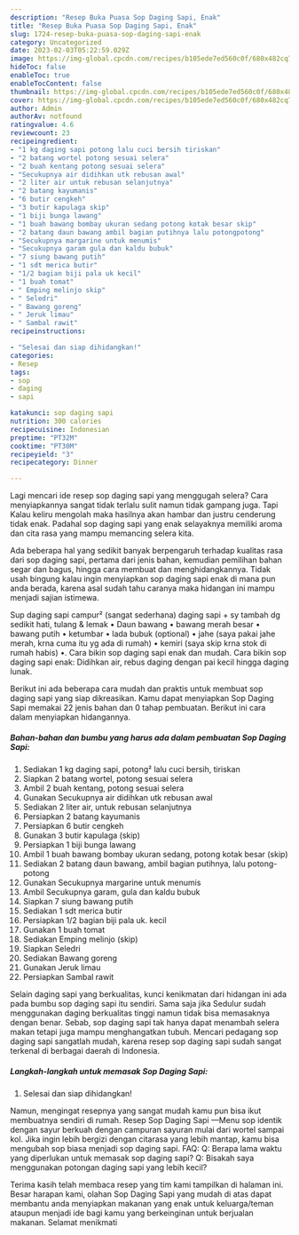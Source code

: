 ```yaml
---
description: "Resep Buka Puasa Sop Daging Sapi, Enak"
title: "Resep Buka Puasa Sop Daging Sapi, Enak"
slug: 1724-resep-buka-puasa-sop-daging-sapi-enak
category: Uncategorized
date: 2023-02-03T05:22:59.029Z
image: https://img-global.cpcdn.com/recipes/b105ede7ed560c0f/680x482cq70/sop-daging-sapi-foto-resep-utama.jpg
hideToc: false
enableToc: true
enableTocContent: false
thumbnail: https://img-global.cpcdn.com/recipes/b105ede7ed560c0f/680x482cq70/sop-daging-sapi-foto-resep-utama.jpg
cover: https://img-global.cpcdn.com/recipes/b105ede7ed560c0f/680x482cq70/sop-daging-sapi-foto-resep-utama.jpg
author: Admin
authorAv: notfound
ratingvalue: 4.6
reviewcount: 23
recipeingredient:
- "1 kg daging sapi potong lalu cuci bersih tiriskan"
- "2 batang wortel potong sesuai selera"
- "2 buah kentang potong sesuai selera"
- "Secukupnya air didihkan utk rebusan awal"
- "2 liter air untuk rebusan selanjutnya"
- "2 batang kayumanis"
- "6 butir cengkeh"
- "3 butir kapulaga skip"
- "1 biji bunga lawang"
- "1 buah bawang bombay ukuran sedang potong kotak besar skip"
- "2 batang daun bawang ambil bagian putihnya lalu potongpotong"
- "Secukupnya margarine untuk menumis"
- "Secukupnya garam gula dan kaldu bubuk"
- "7 siung bawang putih"
- "1 sdt merica butir"
- "1/2 bagian biji pala uk kecil"
- "1 buah tomat"
- " Emping melinjo skip"
- " Seledri"
- " Bawang goreng"
- " Jeruk limau"
- " Sambal rawit"
recipeinstructions:

- "Selesai dan siap dihidangkan!"
categories:
- Resep
tags:
- sop
- daging
- sapi

katakunci: sop daging sapi 
nutrition: 300 calories
recipecuisine: Indonesian
preptime: "PT32M"
cooktime: "PT30M"
recipeyield: "3"
recipecategory: Dinner

---
```



Lagi mencari ide resep sop daging sapi yang menggugah selera? Cara menyiapkannya sangat tidak terlalu sulit namun tidak gampang juga. Tapi Kalau keliru mengolah maka hasilnya akan hambar dan justru cenderung tidak enak. Padahal sop daging sapi yang enak selayaknya memiliki aroma dan cita rasa yang mampu memancing selera kita.


Ada beberapa hal yang sedikit banyak berpengaruh terhadap kualitas rasa dari sop daging sapi, pertama dari jenis bahan, kemudian pemilihan bahan segar dan bagus, hingga cara membuat dan menghidangkannya. Tidak usah bingung kalau ingin menyiapkan sop daging sapi enak di mana pun anda berada, karena asal sudah tahu caranya maka hidangan ini mampu menjadi sajian istimewa.

Sup daging sapi campur² (sangat sederhana) daging sapi + sy tambah dg sedikit hati, tulang &amp; lemak • Daun bawang • bawang merah besar • bawang putih • ketumbar • lada bubuk (optional) • jahe (saya pakai jahe merah, krna cuma itu yg ada di rumah) • kemiri (saya skip krna stok di rumah habis) •. Cara bikin sop daging sapi enak dan mudah. Cara bikin sop daging sapi enak: Didihkan air, rebus daging dengan pai kecil hingga daging lunak.


Berikut ini ada beberapa cara mudah dan praktis untuk membuat sop daging sapi yang siap dikreasikan. Kamu dapat menyiapkan Sop Daging Sapi memakai 22 jenis bahan dan 0 tahap pembuatan. Berikut ini cara dalam menyiapkan hidangannya.

<!--inarticleads1-->

##### Bahan-bahan dan bumbu yang harus ada dalam pembuatan Sop Daging Sapi:

1. Sediakan 1 kg daging sapi, potong² lalu cuci bersih, tiriskan
1. Siapkan 2 batang wortel, potong sesuai selera
1. Ambil 2 buah kentang, potong sesuai selera
1. Gunakan Secukupnya air didihkan utk rebusan awal
1. Sediakan 2 liter air, untuk rebusan selanjutnya
1. Persiapkan 2 batang kayumanis
1. Persiapkan 6 butir cengkeh
1. Gunakan 3 butir kapulaga (skip)
1. Persiapkan 1 biji bunga lawang
1. Ambil 1 buah bawang bombay ukuran sedang, potong kotak besar (skip)
1. Sediakan 2 batang daun bawang, ambil bagian putihnya, lalu potong-potong
1. Gunakan Secukupnya margarine untuk menumis
1. Ambil Secukupnya garam, gula dan kaldu bubuk
1. Siapkan 7 siung bawang putih
1. Sediakan 1 sdt merica butir
1. Persiapkan 1/2 bagian biji pala uk. kecil
1. Gunakan 1 buah tomat
1. Sediakan  Emping melinjo (skip)
1. Siapkan  Seledri
1. Sediakan  Bawang goreng
1. Gunakan  Jeruk limau
1. Persiapkan  Sambal rawit


Selain daging sapi yang berkualitas, kunci kenikmatan dari hidangan ini ada pada bumbu sop daging sapi itu sendiri. Sama saja jika Sedulur sudah menggunakan daging berkualitas tinggi namun tidak bisa memasaknya dengan benar. Sebab, sop daging sapi tak hanya dapat menambah selera makan tetapi juga mampu menghangatkan tubuh. Mencari pedagang sop daging sapi sangatlah mudah, karena resep sop daging sapi sudah sangat terkenal di berbagai daerah di Indonesia. 

<!--inarticleads2-->

##### Langkah-langkah untuk memasak Sop Daging Sapi:


1. Selesai dan siap dihidangkan!

Namun, mengingat resepnya yang sangat mudah kamu pun bisa ikut membuatnya sendiri di rumah. Resep Sop Daging Sapi —Menu sop identik dengan sayur berkuah dengan campuran sayuran mulai dari wortel sampai kol. Jika ingin lebih bergizi dengan citarasa yang lebih mantap, kamu bisa mengubah sop biasa menjadi sop daging sapi. FAQ: Q: Berapa lama waktu yang diperlukan untuk memasak sop daging sapi? Q: Bisakah saya menggunakan potongan daging sapi yang lebih kecil? 

Terima kasih telah membaca resep yang tim kami tampilkan di halaman ini. Besar harapan kami, olahan Sop Daging Sapi yang mudah di atas dapat membantu anda menyiapkan makanan yang enak untuk keluarga/teman ataupun menjadi ide bagi kamu yang berkeinginan untuk berjualan makanan. Selamat menikmati
